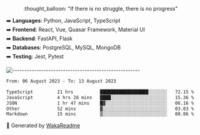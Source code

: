 <p align="center"> 
  :thought_balloon: "If there is no struggle, there is no progress"
</p>

<p align="left">
  ➡️ <strong>Languages</strong>: Python, JavaScript, TypeScript<br>
  ➡️ <strong>Frontend</strong>: React, Vue, Quasar Framework, Material UI<br>
  ➡️ <strong>Backend</strong>: FastAPI, Flask<br>
  ➡️ <strong>Databases</strong>: PostgreSQL, MySQL, MongoDB<br>
  ➡️ <strong>Testing</strong>: Jest, Pytest<br>
</p>

![-----------------------------------------------------](https://raw.githubusercontent.com/andreasbm/readme/master/assets/lines/vintage.png)

<!--START_SECTION:waka-->

```txt
From: 06 August 2023 - To: 13 August 2023

TypeScript         21 hrs          ██████████████████░░░░░░░   72.15 %
JavaScript         4 hrs 28 mins   ████░░░░░░░░░░░░░░░░░░░░░   15.36 %
JSON               1 hr 47 mins    █▓░░░░░░░░░░░░░░░░░░░░░░░   06.16 %
Other              52 mins         ▓░░░░░░░░░░░░░░░░░░░░░░░░   03.03 %
Markdown           15 mins         ▒░░░░░░░░░░░░░░░░░░░░░░░░   00.86 %
```

<!--END_SECTION:waka-->


🚀 Generated by [WakaReadme](https://github.com/athul/waka-readme)
